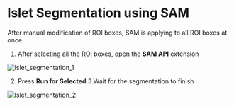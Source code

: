# Islet Segmentation using SAM

After manual modification of ROI boxes, SAM is applying to all ROI boxes at once.


1. After selecting all the ROI boxes, open the **SAM API** extension

  ![Islet_segmentation_1](https://github.com/user-attachments/assets/765cc09d-cca4-4f4a-87af-ed88fdde2bd6)

2. Press **Run for Selected**
3.Wait for the segmentation to finish

  ![Islet_segmentation_2](https://github.com/user-attachments/assets/1e5f8812-0b26-4aee-a812-734803b049a0)
